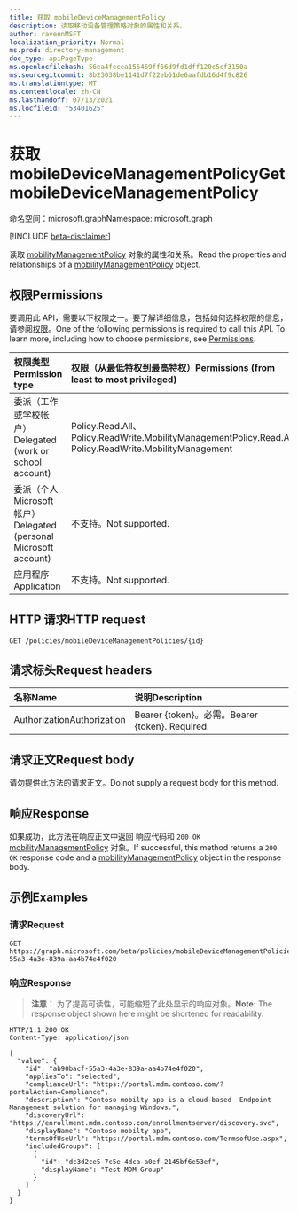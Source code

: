 ```yaml
---
title: 获取 mobileDeviceManagementPolicy
description: 读取移动设备管理策略对象的属性和关系。
author: ravennMSFT
localization_priority: Normal
ms.prod: directory-management
doc_type: apiPageType
ms.openlocfilehash: 56ea4fecea156469ff66d9fd1dff120c5cf3150a
ms.sourcegitcommit: 8b23038be1141d7f22eb61de6aafdb16d4f9c826
ms.translationtype: MT
ms.contentlocale: zh-CN
ms.lasthandoff: 07/13/2021
ms.locfileid: "53401625"
---
```

# <a name="get-mobiledevicemanagementpolicy"></a><span data-ttu-id="1bb3a-103">获取 mobileDeviceManagementPolicy</span><span class="sxs-lookup"><span data-stu-id="1bb3a-103">Get mobileDeviceManagementPolicy</span></span>

<span data-ttu-id="1bb3a-104">命名空间：microsoft.graph</span><span class="sxs-lookup"><span data-stu-id="1bb3a-104">Namespace: microsoft.graph</span></span>

[!INCLUDE [beta-disclaimer](../../includes/beta-disclaimer.md)]

<span data-ttu-id="1bb3a-105">读取 [mobilityManagementPolicy](../resources/mobilitymanagementpolicy.md) 对象的属性和关系。</span><span class="sxs-lookup"><span data-stu-id="1bb3a-105">Read the properties and relationships of a [mobilityManagementPolicy](../resources/mobilitymanagementpolicy.md) object.</span></span>

## <a name="permissions"></a><span data-ttu-id="1bb3a-106">权限</span><span class="sxs-lookup"><span data-stu-id="1bb3a-106">Permissions</span></span>

<span data-ttu-id="1bb3a-p101">要调用此 API，需要以下权限之一。要了解详细信息，包括如何选择权限的信息，请参阅[权限](/graph/permissions-reference)。</span><span class="sxs-lookup"><span data-stu-id="1bb3a-p101">One of the following permissions is required to call this API. To learn more, including how to choose permissions, see [Permissions](/graph/permissions-reference).</span></span>

|<span data-ttu-id="1bb3a-109">权限类型</span><span class="sxs-lookup"><span data-stu-id="1bb3a-109">Permission type</span></span>|<span data-ttu-id="1bb3a-110">权限（从最低特权到最高特权）</span><span class="sxs-lookup"><span data-stu-id="1bb3a-110">Permissions (from least to most privileged)</span></span>|
|:---|:---|
|<span data-ttu-id="1bb3a-111">委派（工作或学校帐户）</span><span class="sxs-lookup"><span data-stu-id="1bb3a-111">Delegated (work or school account)</span></span>|<span data-ttu-id="1bb3a-112">Policy.Read.All、Policy.ReadWrite.MobilityManagement</span><span class="sxs-lookup"><span data-stu-id="1bb3a-112">Policy.Read.All, Policy.ReadWrite.MobilityManagement</span></span>|
|<span data-ttu-id="1bb3a-113">委派（个人 Microsoft 帐户）</span><span class="sxs-lookup"><span data-stu-id="1bb3a-113">Delegated (personal Microsoft account)</span></span> | <span data-ttu-id="1bb3a-114">不支持。</span><span class="sxs-lookup"><span data-stu-id="1bb3a-114">Not supported.</span></span>|
|<span data-ttu-id="1bb3a-115">应用程序</span><span class="sxs-lookup"><span data-stu-id="1bb3a-115">Application</span></span> | <span data-ttu-id="1bb3a-116">不支持。</span><span class="sxs-lookup"><span data-stu-id="1bb3a-116">Not supported.</span></span>|

## <a name="http-request"></a><span data-ttu-id="1bb3a-117">HTTP 请求</span><span class="sxs-lookup"><span data-stu-id="1bb3a-117">HTTP request</span></span>

<!-- {
  "blockType": "ignored"
}
-->

``` http
GET /policies/mobileDeviceManagementPolicies/{id}
```

## <a name="request-headers"></a><span data-ttu-id="1bb3a-118">请求标头</span><span class="sxs-lookup"><span data-stu-id="1bb3a-118">Request headers</span></span>

|<span data-ttu-id="1bb3a-119">名称</span><span class="sxs-lookup"><span data-stu-id="1bb3a-119">Name</span></span>|<span data-ttu-id="1bb3a-120">说明</span><span class="sxs-lookup"><span data-stu-id="1bb3a-120">Description</span></span>|
|:---|:---|
|<span data-ttu-id="1bb3a-121">Authorization</span><span class="sxs-lookup"><span data-stu-id="1bb3a-121">Authorization</span></span>|<span data-ttu-id="1bb3a-p102">Bearer {token}。必需。</span><span class="sxs-lookup"><span data-stu-id="1bb3a-p102">Bearer {token}. Required.</span></span>|

## <a name="request-body"></a><span data-ttu-id="1bb3a-124">请求正文</span><span class="sxs-lookup"><span data-stu-id="1bb3a-124">Request body</span></span>

<span data-ttu-id="1bb3a-125">请勿提供此方法的请求正文。</span><span class="sxs-lookup"><span data-stu-id="1bb3a-125">Do not supply a request body for this method.</span></span>

## <a name="response"></a><span data-ttu-id="1bb3a-126">响应</span><span class="sxs-lookup"><span data-stu-id="1bb3a-126">Response</span></span>

<span data-ttu-id="1bb3a-127">如果成功，此方法在响应正文中返回 响应代码和 `200 OK` [mobilityManagementPolicy](../resources/mobilitymanagementpolicy.md) 对象。</span><span class="sxs-lookup"><span data-stu-id="1bb3a-127">If successful, this method returns a `200 OK` response code and a [mobilityManagementPolicy](../resources/mobilitymanagementpolicy.md) object in the response body.</span></span>

## <a name="examples"></a><span data-ttu-id="1bb3a-128">示例</span><span class="sxs-lookup"><span data-stu-id="1bb3a-128">Examples</span></span>

### <a name="request"></a><span data-ttu-id="1bb3a-129">请求</span><span class="sxs-lookup"><span data-stu-id="1bb3a-129">Request</span></span>

<!-- {
  "blockType": "request",
  "name": "get_mobilitymanagementpolicy"
}
-->

``` http
GET https://graph.microsoft.com/beta/policies/mobileDeviceManagementPolicies/ab90bacf-55a3-4a3e-839a-aa4b74e4f020
```

### <a name="response"></a><span data-ttu-id="1bb3a-130">响应</span><span class="sxs-lookup"><span data-stu-id="1bb3a-130">Response</span></span>

><span data-ttu-id="1bb3a-131">**注意：** 为了提高可读性，可能缩短了此处显示的响应对象。</span><span class="sxs-lookup"><span data-stu-id="1bb3a-131">**Note:** The response object shown here might be shortened for readability.</span></span>
<!-- {
  "blockType": "response",
  "truncated": true,
  "@odata.type": "microsoft.graph.mobilityManagementPolicy"
}
-->

``` http
HTTP/1.1 200 OK
Content-Type: application/json

{
  "value": {
    "id": "ab90bacf-55a3-4a3e-839a-aa4b74e4f020",
    "appliesTo": "selected",
    "complianceUrl": "https://portal.mdm.contoso.com/?portalAction=Compliance",
    "description": "Contoso mobilty app is a cloud-based  Endpoint Management solution for managing Windows.",
    "discoveryUrl": "https://enrollment.mdm.contoso.com/enrollmentserver/discovery.svc",
    "displayName": "Contoso mobilty app",
    "termsOfUseUrl": "https://portal.mdm.contoso.com/TermsofUse.aspx",
    "includedGroups": [
      {
        "id": "dc3d2ce5-7c5e-4dca-a0ef-2145bf6e53ef",
        "displayName": "Test MDM Group"
      }
    ]
  }
}
```
